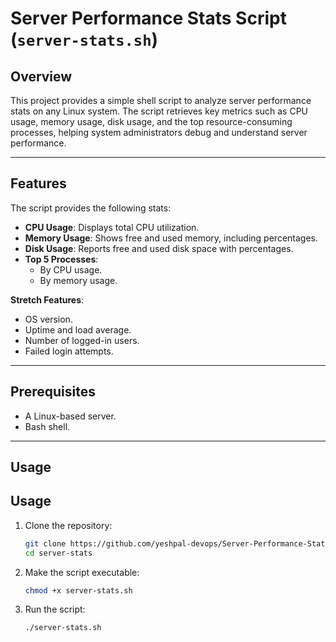 # Server Performance Stats Script (`server-stats.sh`)

## Overview
This project provides a simple shell script to analyze server performance stats on any Linux system. The script retrieves key metrics such as CPU usage, memory usage, disk usage, and the top resource-consuming processes, helping system administrators debug and understand server performance.

---

## Features
The script provides the following stats:
- **CPU Usage**: Displays total CPU utilization.
- **Memory Usage**: Shows free and used memory, including percentages.
- **Disk Usage**: Reports free and used disk space with percentages.
- **Top 5 Processes**:
  - By CPU usage.
  - By memory usage.
  
**Stretch Features**:
- OS version.
- Uptime and load average.
- Number of logged-in users.
- Failed login attempts.

---

## Prerequisites
- A Linux-based server.
- Bash shell.

---

## Usage

## Usage

1. Clone the repository:
    ```bash
    git clone https://github.com/yeshpal-devops/Server-Performance-Stats.git
    cd server-stats
    ```

2. Make the script executable:
    ```bash
    chmod +x server-stats.sh
    ```

3. Run the script:
    ```bash
    ./server-stats.sh
    ```
